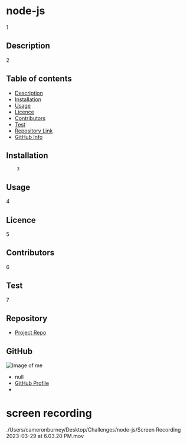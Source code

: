 
# **node-js**
1
## Description 
2
## Table of contents
- [Description](#Description)
- [Installation](#Installation)
- [Usage](#Usage)
- [Licence](#Licence)
- [Contributors](#Contributors)
- [Test](#Test)
- [Repository Link](#Repository)
- [GitHub Info](#GitHub) 
## Installation
        3
## Usage
4
## Licence
5
## Contributors
6
## Test
7
## Repository
- [Project Repo](link)
## GitHub
![Image of me](https://avatars.githubusercontent.com/u/119978168?v=4)
- null
- [GitHub Profile](https://github.com/CJB14)
- <null>

# screen recording
./Users/cameronburney/Desktop/Challenges/node-js/Screen Recording 2023-03-29 at 6.03.20 PM.mov